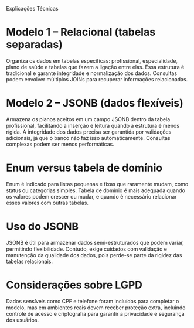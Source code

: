 Explicações Técnicas

# Modelo 1 – Relacional (tabelas separadas)

Organiza os dados em tabelas específicas: profissional, especialidade, plano de saúde e tabelas que fazem a ligação entre elas. Essa estrutura é tradicional e garante integridade e normalização dos dados. Consultas podem envolver múltiplos JOINs para recuperar informações relacionadas.

# Modelo 2 – JSONB (dados flexíveis)

Armazena os planos aceitos em um campo JSONB dentro da tabela profissional, facilitando a inserção e leitura quando a estrutura é menos rígida. A integridade dos dados precisa ser garantida por validações adicionais, já que o banco não faz isso automaticamente. Consultas complexas podem ser menos performáticas.

# Enum versus tabela de domínio

Enum é indicado para listas pequenas e fixas que raramente mudam, como status ou categorias simples. Tabela de domínio é mais adequada quando os valores podem crescer ou mudar, e quando é necessário relacionar esses valores com outras tabelas.

# Uso do JSONB

JSONB é útil para armazenar dados semi-estruturados que podem variar, permitindo flexibilidade. Contudo, exige cuidados com validação e manutenção da qualidade dos dados, pois perde-se parte da rigidez das tabelas relacionais.

# Considerações sobre LGPD

Dados sensíveis como CPF e telefone foram incluídos para completar o modelo, mas em ambientes reais devem receber proteção extra, incluindo controle de acesso e criptografia para garantir a privacidade e segurança dos usuários.


